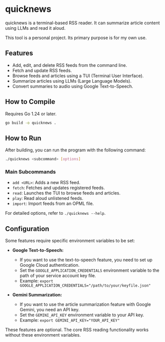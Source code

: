 # quicknews

quicknews is a terminal-based RSS reader. It can summarize article content using LLMs and read it aloud.

This tool is a personal project. Its primary purpose is for my own use.

## Features

- Add, edit, and delete RSS feeds from the command line.
- Fetch and update RSS feeds.
- Browse feeds and articles using a TUI (Terminal User Interface).
- Summarize articles using LLMs (Large Language Models).
- Convert summaries to audio using Google Text-to-Speech.

## How to Compile

Requires Go 1.24 or later.

```bash
go build -o quicknews .
```

## How to Run

After building, you can run the program with the following command:

```bash
./quicknews <subcommand> [options]
```

### Main Subcommands

- `add <URL>`: Adds a new RSS feed.
- `fetch`: Fetches and updates registered feeds.
- `read`: Launches the TUI to browse feeds and articles.
- `play`: Read aloud unlistened feeds.
- `import`: Import feeds from an OPML file.

For detailed options, refer to `./quicknews --help`.

## Configuration

Some features require specific environment variables to be set:

- **Google Text-to-Speech:**
    - If you want to use the text-to-speech feature, you need to set up Google Cloud authentication.
    - Set the `GOOGLE_APPLICATION_CREDENTIALS` environment variable to the path of your service account key file.
    - Example: `export GOOGLE_APPLICATION_CREDENTIALS="/path/to/your/keyfile.json"`

- **Gemini Summarization:**
    - If you want to use the article summarization feature with Google Gemini, you need an API key.
    - Set the `GEMINI_API_KEY` environment variable to your API key.
    - Example: `export GEMINI_API_KEY="YOUR_API_KEY"`

These features are optional. The core RSS reading functionality works without these environment variables.
